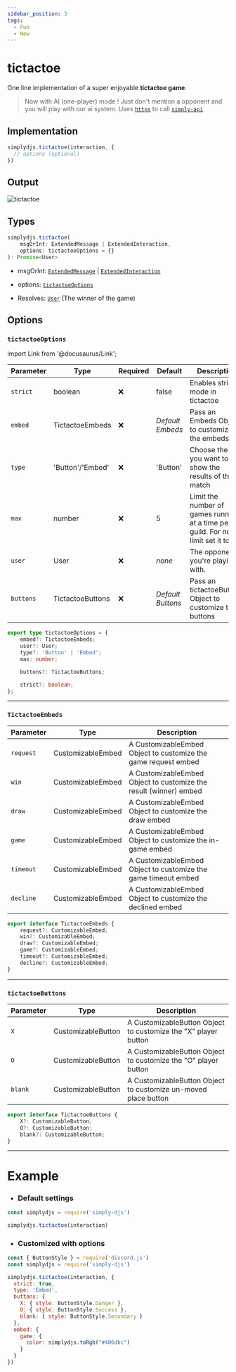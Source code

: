 ```yaml
---
sidebar_position: 3
tags:
  - Fun
  - New
---
```


# tictactoe

One line implementation of a super enjoyable **tictactoe game**. 

> Now with AI (one-player) mode ! Just don't mention a opponent and you will play with our ai system. Uses [`https`](/docs/misc/https/) to call [`simply-api`](https://simplyapi.js.org)

## Implementation

```js
simplydjs.tictactoe(interaction, { 
  // options (optional)
})
```

## Output

![tictactoe](https://i.postimg.cc/R0dkBbDh/image.png)

## Types
```ts
simplydjs.tictactoe(
	msgOrInt: ExtendedMessage | ExtendedInteraction,
	options: tictactoeOptions = {}
): Promise<User>
```

- msgOrInt: [`ExtendedMessage`](/docs/typedef/ExtendedMessage/) | [`ExtendedInteraction`](/docs/typedef/ExtendedInteraction/)
- options: [`tictactoeOptions`](#tictactoeoptions)


- Resolves: [`User`](https://old.discordjs.dev/#/docs/discord.js/main/class/User) (The winner of the game)

## Options

### `tictactoeOptions`

import Link from '@docusaurus/Link';

| Parameter | Type | Required | Default    | Description |
| --------- | ----- | -------- | -------- | ---------- |
| `strict` | <Link to="https://developer.mozilla.org/en-US/docs/Web/JavaScript/Reference/Global_Objects/Boolean">boolean</Link>       | ❌ | false | Enables strict mode in tictactoe |
| `embed` | <Link to="#tictactoeembeds">TictactoeEmbeds</Link> | ❌   | _Default Embeds_     | Pass an Embeds Object to customize all the embeds  |
| `type` | <Link to="https://developer.mozilla.org/en-US/docs/Web/JavaScript/Reference/Global_Objects/String">'Button'/'Embed'</Link> | ❌  | 'Button'  | Choose the way you want to show the results of the match |
| `max` | <Link to="https://developer.mozilla.org/en-US/docs/Web/JavaScript/Reference/Global_Objects/Number">number</Link>       | ❌ | 5 | Limit the number of games running at a time per guild. For no limit set it to `999` |
| `user`   | <Link to="https://old.discordjs.dev/#/docs/discord.js/main/class/User">User</Link>     | ❌        | _none_ | The opponent you're playing with. |
| `buttons` | <Link to="#tictactoebuttons">TictactoeButtons</Link> | ❌   | _Default Buttons_ | Pass an tictactoeButtons Object to customize the buttons  |

```ts
export type tictactoeOptions = {
	embed?: TictactoeEmbeds;
	user?: User;
	type?: 'Button' | 'Embed';
	max: number;

	buttons?: TictactoeButtons;

	strict?: boolean;
};
```

---------------

### `TictactoeEmbeds`

| Parameter    | Type   | Description  |
| ------------ | ------ | ------------ |
| `request`        | <Link to="/docs/typedef/CustomizableEmbed/">CustomizableEmbed</Link> |  A CustomizableEmbed Object to customize the game request embed   |
| `win`        | <Link to="/docs/typedef/CustomizableEmbed/">CustomizableEmbed</Link> |  A CustomizableEmbed Object to customize the result (winner) embed   |
| `draw`        | <Link to="/docs/typedef/CustomizableEmbed/">CustomizableEmbed</Link> |  A CustomizableEmbed Object to customize the draw embed   |
| `game`        | <Link to="/docs/typedef/CustomizableEmbed/">CustomizableEmbed</Link> |  A CustomizableEmbed Object to customize the in-game embed   |
| `timeout`        | <Link to="/docs/typedef/CustomizableEmbed/">CustomizableEmbed</Link> |  A CustomizableEmbed Object to customize the game timeout embed   |
| `decline`        | <Link to="/docs/typedef/CustomizableEmbed/">CustomizableEmbed</Link> |  A CustomizableEmbed Object to customize the declined embed   |


```ts
export interface TictactoeEmbeds {
	request?: CustomizableEmbed;
	win?: CustomizableEmbed;
	draw?: CustomizableEmbed;
	game?: CustomizableEmbed;
	timeout?: CustomizableEmbed;
	decline?: CustomizableEmbed;
}
```

---------------

### `tictactoeButtons`

| Parameter    | Type   | Description  |
| ------------ | ------ | ------------ |
| `X`        | <Link to="/docs/typedef/CustomizableButton/">CustomizableButton</Link> |  A CustomizableButton Object to customize the "X" player button   |
|  `O`       | <Link to="/docs/typedef/CustomizableButton/">CustomizableButton</Link> |  A CustomizableButton Object to customize the "O" player button   |
|  `blank`       | <Link to="/docs/typedef/CustomizableButton/">CustomizableButton</Link> |  A CustomizableButton Object to customize un-moved place button   |


```ts
export interface TictactoeButtons {
	X?: CustomizableButton;
	O?: CustomizableButton;
	blank?: CustomizableButton;
}
```

----------------------

# Example


- ### Default settings

```js title="tictactoe.js"
const simplydjs = require('simply-djs')

simplydjs.tictactoe(interaction)
```

- ### Customized with options

```js title="tictactoe.js"
const { ButtonStyle } = require('discord.js')
const simplydjs = require('simply-djs')

simplydjs.tictactoe(interaction, {
  strict: true,
  type: 'Embed',
  buttons: {
    X: { style: ButtonStyle.Danger },
    O: { style: ButtonStyle.Success },
    blank: { style: ButtonStyle.Secondary }
  },
  embed: {
    game: {
      color: simplydjs.toRgb("#406dbc")
    }
  }
})
```


